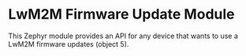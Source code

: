 # LwM2M Firmware Update Module

This Zephyr module provides an API for any device that wants to use a LwM2M firmware updates (object 5).
